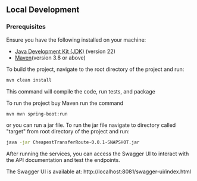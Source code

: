 ## Local Development

### Prerequisites

Ensure you have the following installed on your machine:

- [Java Development Kit (JDK)](https://www.oracle.com/java/technologies/javase/jdk22-archive-downloads.html) (version 22)
- [Maven](https://maven.apache.org/download.cgi)(version 3.8 or above)


To build the project, navigate to the root directory of the project and run:

```bash
mvn clean install
```
This command will compile the code, run tests, and package

To run the project buy Maven run the command

```bash
mvn mvn spring-boot:run 
```
or you can run a jar file. To run the jar file navigate to directory called "target" from root directory of the project and run:
```bash
java -jar CheapestTransferRoute-0.0.1-SNAPSHOT.jar
```

After running the services, you can access the Swagger UI to interact with the API documentation and test the endpoints.

The Swagger UI is available at: http://localhost:8081/swagger-ui/index.html